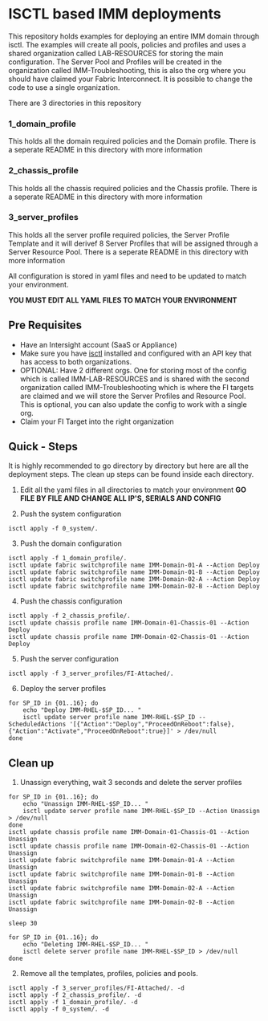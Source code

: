 # ISCTL based IMM deployments

This repository holds examples for deploying an entire IMM domain through isctl.
The examples will create all pools, policies and profiles and uses a shared organization called LAB-RESOURCES for storing the main configuration. 
The Server Pool and Profiles will be created in the organization called IMM-Troubleshooting, this is also the org where you should have claimed your Fabric Interconnect.
It is possible to change the code to use a single organization.

There are 3 directories in this repository

### 1_domain_profile
This holds all the domain required policies and the Domain profile.
There is a seperate README in this directory with more information

### 2_chassis_profile
This holds all the chassis required policies and the Chassis profile.
There is a seperate README in this directory with more information

### 3_server_profiles
This holds all the server profile required policies, the Server Profile Template and it will derivef 8 Server Profiles that will be assigned through a Server Resource Pool.
There is a seperate README in this directory with more information

All configuration is stored in yaml files and need to be updated to match your environment.

**YOU MUST EDIT ALL YAML FILES TO MATCH YOUR ENVIRONMENT**

## Pre Requisites
- Have an Intersight account (SaaS or Appliance)
- Make sure you have [isctl](https://github.com/cgascoig/isctl) installed and configured with an API key that has access to both organizations.
- OPTIONAL: Have 2 different orgs. One for storing most of the config which is called IMM-LAB-RESOURCES and is shared with the second organization called IMM-Troubleshooting which is where the FI targets are claimed and we will store the Server Profiles and Resource Pool.
This is optional, you can also update the config to work with a single org.
- Claim your FI Target into the right organization 

## Quick - Steps
It is highly recommended to go directory by directory but here are all the deployment steps.
The clean up steps can be found inside each directory. 

1. Edit all the yaml files in all directories to match your environment
**GO FILE BY FILE AND CHANGE ALL IP'S, SERIALS AND CONFIG**

2. Push the system configuration
```
isctl apply -f 0_system/.
```

3. Push the domain configuration 
```
isctl apply -f 1_domain_profile/.
isctl update fabric switchprofile name IMM-Domain-01-A --Action Deploy
isctl update fabric switchprofile name IMM-Domain-01-B --Action Deploy
isctl update fabric switchprofile name IMM-Domain-02-A --Action Deploy
isctl update fabric switchprofile name IMM-Domain-02-B --Action Deploy
```

4. Push the chassis configuration 
```
isctl apply -f 2_chassis_profile/.
isctl update chassis profile name IMM-Domain-01-Chassis-01 --Action Deploy
isctl update chassis profile name IMM-Domain-02-Chassis-01 --Action Deploy
```

5. Push the server configuration
```
isctl apply -f 3_server_profiles/FI-Attached/.
```

6. Deploy the server profiles 
```
for SP_ID in {01..16}; do 
    echo "Deploy IMM-RHEL-$SP_ID... "
    isctl update server profile name IMM-RHEL-$SP_ID --ScheduledActions '[{"Action":"Deploy","ProceedOnReboot":false},{"Action":"Activate","ProceedOnReboot":true}]' > /dev/null
done
```

## Clean up

1. Unassign everything, wait 3 seconds and delete the server profiles
```
for SP_ID in {01..16}; do 
    echo "Unassign IMM-RHEL-$SP_ID... "
    isctl update server profile name IMM-RHEL-$SP_ID --Action Unassign > /dev/null
done
isctl update chassis profile name IMM-Domain-01-Chassis-01 --Action Unassign
isctl update chassis profile name IMM-Domain-02-Chassis-01 --Action Unassign
isctl update fabric switchprofile name IMM-Domain-01-A --Action Unassign
isctl update fabric switchprofile name IMM-Domain-01-B --Action Unassign
isctl update fabric switchprofile name IMM-Domain-02-A --Action Unassign
isctl update fabric switchprofile name IMM-Domain-02-B --Action Unassign

sleep 30

for SP_ID in {01..16}; do 
    echo "Deleting IMM-RHEL-$SP_ID... "
    isctl delete server profile name IMM-RHEL-$SP_ID > /dev/null
done
```

2. Remove all the templates, profiles, policies and pools.
```
isctl apply -f 3_server_profiles/FI-Attached/. -d
isctl apply -f 2_chassis_profile/. -d
isctl apply -f 1_domain_profile/. -d
isctl apply -f 0_system/. -d
```